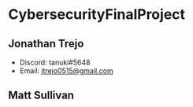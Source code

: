 # CybersecurityFinalProject

## Jonathan Trejo

* Discord: tanuki#5648
* Email: jtrejo0515@gmail.com


## Matt Sullivan
 
